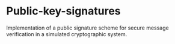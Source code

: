 # Public-key-signatures
Implementation of a public signature scheme for secure message verification in a simulated cryptographic system.
